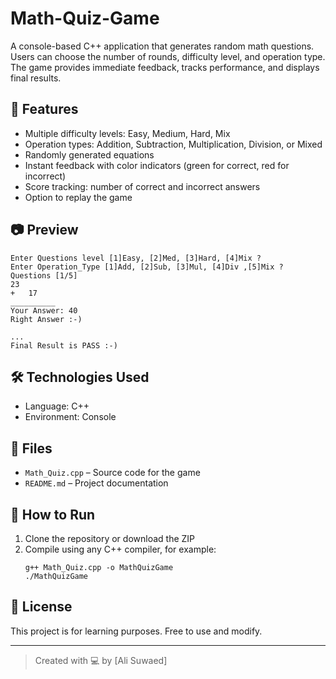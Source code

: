# Math-Quiz-Game

A console-based C++ application that generates random math questions.  
Users can choose the number of rounds, difficulty level, and operation type. The game provides immediate feedback, tracks performance, and displays final results.

## 🧠 Features

- Multiple difficulty levels: Easy, Medium, Hard, Mix
- Operation types: Addition, Subtraction, Multiplication, Division, or Mixed
- Randomly generated equations
- Instant feedback with color indicators (green for correct, red for incorrect)
- Score tracking: number of correct and incorrect answers
- Option to replay the game

## 📷 Preview

```text
Enter Questions level [1]Easy, [2]Med, [3]Hard, [4]Mix ?
Enter Operation_Type [1]Add, [2]Sub, [3]Mul, [4]Div ,[5]Mix ?
Questions [1/5]
23
+   17
__________
Your Answer: 40
Right Answer :-)

...
Final Result is PASS :-)
```

## 🛠️ Technologies Used

- Language: C++
- Environment: Console

## 📁 Files

- `Math_Quiz.cpp` – Source code for the game
- `README.md` – Project documentation

## 🚀 How to Run

1. Clone the repository or download the ZIP
2. Compile using any C++ compiler, for example:
   ```
   g++ Math_Quiz.cpp -o MathQuizGame
   ./MathQuizGame
   ```

## 📌 License

This project is for learning purposes. Free to use and modify.

---

> Created with 💻 by [Ali Suwaed]
